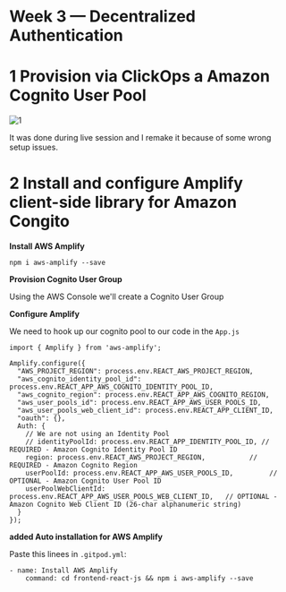 # Week 3 — Decentralized Authentication


# 1 Provision via ClickOps a Amazon Cognito User Pool

![1](https://user-images.githubusercontent.com/100797221/223719033-64a8d619-1510-4080-9d08-adeb8364c369.png)

It was done during live session and I remake it because of some wrong setup issues.


# 2 Install and configure Amplify client-side library for Amazon Congito

**Install AWS Amplify**
```
npm i aws-amplify --save

```
**Provision Cognito User Group**

Using the AWS Console we'll create a Cognito User Group

**Configure Amplify**

We need to hook up our cognito pool to our code in the <code>App.js</code>

```
import { Amplify } from 'aws-amplify';

Amplify.configure({
  "AWS_PROJECT_REGION": process.env.REACT_AWS_PROJECT_REGION,
  "aws_cognito_identity_pool_id": process.env.REACT_APP_AWS_COGNITO_IDENTITY_POOL_ID,
  "aws_cognito_region": process.env.REACT_APP_AWS_COGNITO_REGION,
  "aws_user_pools_id": process.env.REACT_APP_AWS_USER_POOLS_ID,
  "aws_user_pools_web_client_id": process.env.REACT_APP_CLIENT_ID,
  "oauth": {},
  Auth: {
    // We are not using an Identity Pool
    // identityPoolId: process.env.REACT_APP_IDENTITY_POOL_ID, // REQUIRED - Amazon Cognito Identity Pool ID
    region: process.env.REACT_AWS_PROJECT_REGION,           // REQUIRED - Amazon Cognito Region
    userPoolId: process.env.REACT_APP_AWS_USER_POOLS_ID,         // OPTIONAL - Amazon Cognito User Pool ID
    userPoolWebClientId: process.env.REACT_APP_AWS_USER_POOLS_WEB_CLIENT_ID,   // OPTIONAL - Amazon Cognito Web Client ID (26-char alphanumeric string)
  }
});

```

**added Auto installation for AWS Amplify**

Paste this linees in <code>.gitpod.yml</code>:

```
- name: Install AWS Amplify
    command: cd frontend-react-js && npm i aws-amplify --save
```



